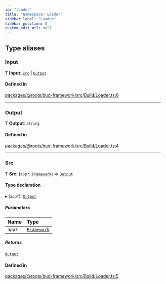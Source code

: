 ```yaml
---
id: "loader"
title: "Namespace: Loader"
sidebar_label: "Loader"
sidebar_position: 0
custom_edit_url: null
---
```


## Type aliases

### Input

Ƭ **Input**: [`Src`](loader.md#src) \| [`Output`](loader.md#output)

#### Defined in

[packages/@roots/bud-framework/src/Build/Loader.ts:6](https://github.com/roots/bud/blob/d7cd28f6/packages/@roots/bud-framework/src/Build/Loader.ts#L6)

___

### Output

Ƭ **Output**: `string`

#### Defined in

[packages/@roots/bud-framework/src/Build/Loader.ts:4](https://github.com/roots/bud/blob/d7cd28f6/packages/@roots/bud-framework/src/Build/Loader.ts#L4)

___

### Src

Ƭ **Src**: (`app?`: [`Framework`](../classes/framework.md)) => [`Output`](loader.md#output)

#### Type declaration

▸ (`app?`): [`Output`](loader.md#output)

##### Parameters

| Name | Type |
| :------ | :------ |
| `app?` | [`Framework`](../classes/framework.md) |

##### Returns

[`Output`](loader.md#output)

#### Defined in

[packages/@roots/bud-framework/src/Build/Loader.ts:5](https://github.com/roots/bud/blob/d7cd28f6/packages/@roots/bud-framework/src/Build/Loader.ts#L5)
